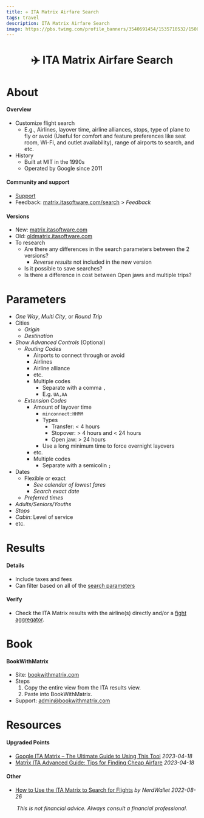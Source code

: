 ```yaml
---
title: ✈️ ITA Matrix Airfare Search
tags: travel
description: ITA Matrix Airfare Search
image: https://pbs.twimg.com/profile_banners/3540691454/1535710532/1500x500
---
```


<h1 style="text-align: center;">✈️ ITA Matrix Airfare Search</h1>

# About

#### Overview

- Customize flight search
    - E.g., Airlines, layover time, airline alliances, stops, type of plane to fly or avoid (Useful for comfort and feature preferences like seat room, Wi-Fi, and outlet availability), range of airports to search, and etc.
- History
    - Built at MIT in the 1990s
    - Operated by Google since 2011

#### Community and support

- [Support](https://support.google.com/faqs/faq/1739451)
- Feedback: [matrix.itasoftware.com/search](https://matrix.itasoftware.com/search) > *Feedback*

#### Versions
- New: [matrix.itasoftware.com](https://matrix.itasoftware.com)
- Old: [oldmatrix.itasoftware.com](https://oldmatrix.itasoftware.com)
- To research
    - Are there any differences in the search parameters between the 2 versions?
        - *Reverse results* not included in the new version
    - Is it possible to save searches?
    - Is there a difference in cost between Open jaws and multiple trips?

# Parameters

- *One Way*, *Multi City*, or *Round Trip*
- Cities
    - *Origin*
    - *Destination*
- *Show Advanced Controls* (Optional)
    - *Routing Codes*
        - Airports to connect through or avoid
        - Airlines
        - Airline alliance
        - etc.
        - Multiple codes
            - Separate with a comma `,`
            - E.g. `UA,AA`
    - *Extension Codes*
        - Amount of layover time
            - `minconnect:HHMM`
            - Types
                - Transfer: < 4 hours
                - Stopover: > 4 hours and < 24 hours
                - Open jaw: > 24 hours
            - Use a long minimum time to force overnight layovers
        - etc.
        - Multiple codes
            - Separate with a semicolin `;`
- Dates
    - Flexible or exact
        - *See calendar of lowest fares*
        - *Search exact date*
    - *Preferred times*
- *Adults/Seniors/Youths*
- *Stops*
- *Cabin*: Level of service
- etc.

# Results

#### Details

- Include taxes and fees
- Can filter based on all of the [search parameters](#Parameters)

#### Verify

- Check the ITA Matrix results with the airline(s) directly and/or a [fight aggregator](https://docs.google.com/document/d/1iA4uXOnxMFq0qf2WtdDk7h4SXkXa8Sv7vrM1aB1haHQ/edit#heading=h.doe2m5692yda).

# Book

#### BookWithMatrix

- Site: [bookwithmatrix.com](https://bookwithmatrix.com)
- Steps
    1. Copy the entire view from the ITA results view.
    2. Paste into BookWithMatrix.
- Support: [admin@bookwithmatrix.com](mailto:admin@bookwithmatrix.com)

# Resources

#### Upgraded Points

- [Google ITA Matrix – The Ultimate Guide to Using This Tool](https://upgradedpoints.com/travel/ita-matrix/) *2023-04-18*
- [Matrix ITA Advanced Guide: Tips for Finding Cheap Airfare](https://upgradedpoints.com/travel/matrix-ita-finding-cheap-airfare/) *2023-04-18*

#### Other

- [How to Use the ITA Matrix to Search for Flights](https://www.nerdwallet.com/article/travel/how-to-use-ita-matrix) *by NerdWallet 2022-08-26*

<p style="text-align: center; font-style: italic">This is not financial advice. Always consult a financial professional.</p>